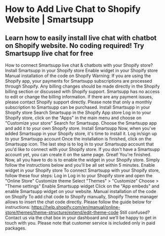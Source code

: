 # How to Add Live Chat to Shopify Website | Smartsupp
## Learn how to easily install live chat with chatbot on Shopify website. No coding required! Try Smartsupp live chat for free
How to connect Smartsupp live chat & chatbots with your Shopify store?
Install Smartsupp in your Shopify store
Enable widget in your Shopify store
Manual installation of the code on Shopify
Warning: If you are using the Shopify app, your payments for Smartsupp subscriptions are processed through Shopify. Any billing changes should be made directly in the Shopify billing section or discussed with Shopify support. Smartsupp has no access to edit or change the billing information. If there are any payment issues, please contact Shopify support directly.
Please note that only a monthly subscription to Smartsupp can be purchased.
Install Smartsupp in your Shopify store
Search Smartsupp in the Shopify App store
Log in to your Shopify store, click on the "Apps" in the main menu and choose on "Customize your store" 
Search for Smartsupp.
Choose the Smartsupp app and add it to your own Shopify store.
Install Smartsupp
Now, when you've added Smartsupp in your Shopify store, it's time to install it.
Log in/sign up to your Smartsupp account
Once the installation is finished, click on the Smartsupp icon.
The last step is to log in to your Smartsupp account that you'd like to connect with your Shopify store. If you don't have a Smartsupp account yet, you can create it on the same page.
Great! You're finished. Now, all you have to do is to enable the widget in your Shopify store. Simply follow the instructions below and you'll be all set within 5 minutes.
Enable widget in your Shopify store
To connect Smartsupp with your Shopify store, follow these four steps:
Log in
Log in to your Shopify store and open the "Online Store"
Customize theme
Select "Themes" > "Customize"
Choose > "Theme settings" 
Enable Smartsupp widget
Click on the "App embeds" and enable Smartsupp widget on your website.
Manual installation of the code on Shopify
To add chat code to Shopify manually, Shopify Theme manager allows to insert the chat code directly. Please follow the guide below for instructions:
https://help.shopify.com/en/manual/online-store/themes/theme-structure/extend/edit-theme-code
Still confused? Contact us via the chat box in your dashboard and we’ll be happy to get in touch with you. Please note that customer service is included only in paid packages.

